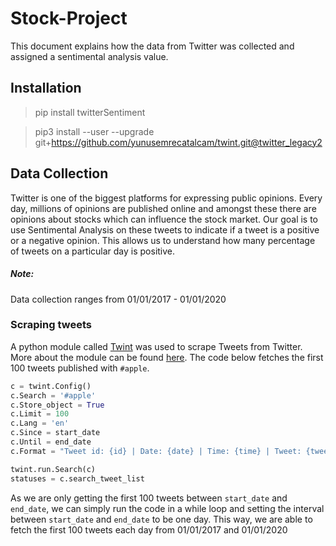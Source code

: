 # Stock-Project
This document explains how the data from Twitter was collected and assigned a sentimental analysis value.

## Installation
> pip install twitterSentiment

> pip3 install --user --upgrade git+https://github.com/yunusemrecatalcam/twint.git@twitter_legacy2

## Data Collection
Twitter is one of the biggest platforms for expressing public opinions. Every day, millions of opinions are published online and amongst these there are opinions about stocks which can influence the stock market. Our goal is to use Sentimental Analysis on these tweets to indicate if a tweet is a positive or a negative opinion. This allows us to understand how many percentage of tweets on a particular day is positive.

##### Note:
Data collection ranges from 01/01/2017 - 01/01/2020

### Scraping tweets
A python module called [Twint](https://github.com/twintproject/twint) was used to scrape Tweets from Twitter. More about the module can be found [here](https://github.com/twintproject/twint). The code below fetches the first 100 tweets published with ```#apple```.

```python
c = twint.Config()
c.Search = '#apple'
c.Store_object = True
c.Limit = 100
c.Lang = 'en'
c.Since = start_date
c.Until = end_date
c.Format = "Tweet id: {id} | Date: {date} | Time: {time} | Tweet: {tweet}"

twint.run.Search(c)
statuses = c.search_tweet_list
```
As we are only getting the first 100 tweets between ```start_date``` and ```end_date```, we can simply run the code in a while loop and setting the interval between ```start_date``` and ```end_date``` to be one day. This way, we are able to fetch the first 100 tweets each day from 01/01/2017 and 01/01/2020

